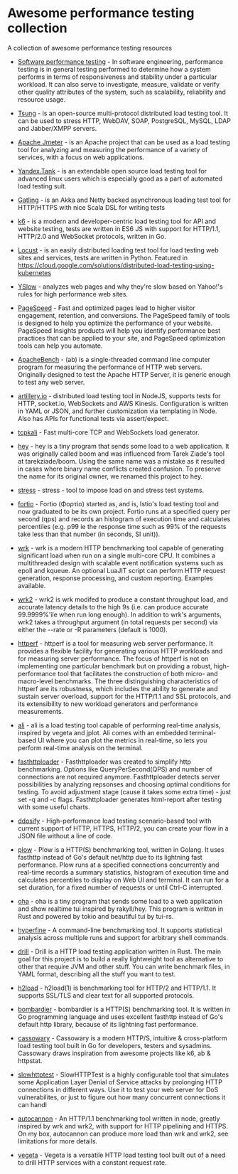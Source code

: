 # Awesome performance testing collection

A collection of awesome performance testing resources

* [Software performance testing](http://en.wikipedia.org/wiki/Software_performance_testing) - In software engineering, performance testing is in general testing performed to determine how a system performs in terms of responsiveness and stability under a particular workload. It can also serve to investigate, measure, validate or verify other quality attributes of the system, such as scalability, reliability and resource usage.

* [Tsung](http://tsung.erlang-projects.org/) - is an open-source multi-protocol distributed load testing tool. It can be used to stress HTTP, WebDAV, SOAP, PostgreSQL, MySQL, LDAP and Jabber/XMPP servers.
* [Apache Jmeter](http://jmeter.apache.org/) - is an Apache project that can be used as a load testing tool for analyzing and measuring the performance of a variety of services, with a focus on web applications.
* [Yandex.Tank](https://github.com/yandex/yandex-tank) - is an extendable open source load testing tool for advanced linux users which is especially good as a part of automated load testing suit.
* [Gatling](https://github.com/gatling/gatling) - is an Akka and Netty backed asynchronous loading test tool for HTTP/HTTPS with nice Scala DSL for writing tests
* [k6](https://github.com/grafana/k6) - is a modern and developer-centric load testing tool for API and website testing, tests are written in ES6 JS with support for HTTP/1.1, HTTP/2.0 and WebSocket protocols, written in Go.
* [Locust](https://github.com/locustio/locust) - is an easily distributed loading test tool for load testing web sites and services, tests are written in Python. Featured in <https://cloud.google.com/solutions/distributed-load-testing-using-kubernetes>
* [YSlow](http://yslow.org/) - analyzes web pages and why they're slow based on Yahoo!'s rules for high performance web sites.
* [PageSpeed](https://developers.google.com/speed/pagespeed/) - Fast and optimized pages lead to higher visitor engagement, retention, and conversions. The PageSpeed family of tools is designed to help you optimize the performance of your website. PageSpeed Insights products will help you identify performance best practices that can be applied to your site, and PageSpeed optimization tools can help you automate.
* [ApacheBench](http://httpd.apache.org/docs/2.2/programs/ab.html) - (ab) is a single-threaded command line computer program for measuring the performance of HTTP web servers. Originally designed to test the Apache HTTP Server, it is generic enough to test any web server.
* [artillery.io](https://artillery.io) - distributed load testing tool in NodeJS, supports tests for HTTP, socket.io, WebSockets and AWS Kinesis. Configuration is written in YAML or JSON, and further customization via templating in Node. Also has APIs for functional tests via assert/expect.
* [tcpkali](https://github.com/satori-com/tcpkali) - Fast multi-core TCP and WebSockets load generator.
* [hey](https://github.com/rakyll/hey) - hey is a tiny program that sends some load to a web application. It was originally called boom and was influenced from Tarek Ziade's tool at tarekziade/boom. Using the same name was a mistake as it resulted in cases where binary name conflicts created confusion. To preserve the name for its original owner, we renamed this project to hey.
* [stress](https://linux.die.net/man/1/stress) - stress - tool to impose load on and stress test systems.
* [fortio](https://github.com/fortio/fortio) - Fortio (Φορτίο) started as, and is, Istio's load testing tool and now graduated to be its own project. Fortio runs at a specified query per second (qps) and records an histogram of execution time and calculates percentiles (e.g. p99 ie the response time such as 99% of the requests take less than that number (in seconds, SI unit)).
* [wrk](https://github.com/wg/wrk) - wrk is a modern HTTP benchmarking tool capable of generating significant load when run on a single multi-core CPU. It combines a multithreaded design with scalable event notification systems such as epoll and kqueue. An optional LuaJIT script can perform HTTP request generation, response processing, and custom reporting. Examples available.
* [wrk2](https://github.com/giltene/wrk2) - wrk2 is wrk modifed to produce a constant throughput load, and accurate latency details to the high 9s (i.e. can produce accurate 99.9999%'ile when run long enough). In addition to wrk's arguments, wrk2 takes a throughput argument (in total requests per second) via either the --rate or -R parameters (default is 1000).
* [httperf](https://github.com/httperf/httperf) - httperf is a tool for measuring web server performance. It provides a flexible facility for generating various HTTP workloads and for measuring server performance. The focus of httperf is not on implementing one particular benchmark but on providing a robust, high-performance tool that facilitates the construction of both micro- and macro-level benchmarks. The three distinguishing characteristics of httperf are its robustness, which includes the ability to generate and sustain server overload, support for the HTTP/1.1 and SSL protocols, and its extensibility to new workload generators and performance measurements.
* [ali](https://github.com/nakabonne/ali) - ali is a load testing tool capable of performing real-time analysis, inspired by vegeta and jplot. Ali comes with an embedded terminal-based UI where you can plot the metrics in real-time, so lets you perform real-time analysis on the terminal.
* [fasthttploader](https://github.com/hagen1778/fasthttploader) - Fasthttploader was created to simplify http benchmarking. Options like QueryPerSecond(QPS) and number of connections are not required anymore. Fasthttploader detects server possibilities by analyzing repsonses and choosing optimal conditions for testing. To avoid adjustment stage (cause it takes some extra time) - just set -q and -c flags. Fasthttploader generates html-report after testing with some useful charts.
* [ddosify](https://github.com/ddosify/ddosify) - High-performance load testing scenario-based tool with current support of HTTP, HTTPS, HTTP/2, you can create your flow in a JSON file without a line of code.
* [plow](https://github.com/six-ddc/plow) - Plow is a HTTP(S) benchmarking tool, written in Golang. It uses fasthttp instead of Go's default net/http due to its lightning fast performance. Plow runs at a specified connections concurrently and real-time records a summary statistics, histogram of execution time and calculates percentiles to display on Web UI and terminal. It can run for a set duration, for a fixed number of requests or until Ctrl-C interrupted.
* [oha](https://github.com/hatoo/oha) - oha is a tiny program that sends some load to a web application and show realtime tui inspired by rakyll/hey. This program is written in Rust and powered by tokio and beautiful tui by tui-rs.
* [hyperfine](https://github.com/sharkdp/hyperfine) - A command-line benchmarking tool. It supports statistical analysis across multiple runs and support for arbitrary shell commands.
* [drill](https://github.com/fcsonline/drill) - Drill is a HTTP load testing application written in Rust. The main goal for this project is to build a really lightweight tool as alternative to other that require JVM and other stuff. You can write benchmark files, in YAML format, describing all the stuff you want to test.
* [h2load](https://nghttp2.org/documentation/h2load-howto.html) - h2load(1) is benchmarking tool for HTTP/2 and HTTP/1.1. It supports SSL/TLS and clear text for all supported protocols.
* [bombardier](https://github.com/codesenberg/bombardier) - bombardier is a HTTP(S) benchmarking tool. It is written in Go programming language and uses excellent fasthttp instead of Go's default http library, because of its lightning fast performance.
* [cassowary](https://github.com/rogerwelin/cassowary) - Cassowary is a modern HTTP/S, intuitive & cross-platform load testing tool built in Go for developers, testers and sysadmins. Cassowary draws inspiration from awesome projects like k6, ab & httpstat.
* [slowhttptest](https://github.com/shekyan/slowhttptest) - SlowHTTPTest is a highly configurable tool that simulates some Application Layer Denial of Service attacks by prolonging HTTP connections in different ways. Use it to test your web server for DoS vulnerabilites, or just to figure out how many concurrent connections it can handl
* [autocannon](https://github.com/mcollina/autocannon) - An HTTP/1.1 benchmarking tool written in node, greatly inspired by wrk and wrk2, with support for HTTP pipelining and HTTPS. On my box, autocannon can produce more load than wrk and wrk2, see limitations for more details.
* [vegeta](https://github.com/tsenart/vegeta) - Vegeta is a versatile HTTP load testing tool built out of a need to drill HTTP services with a constant request rate.